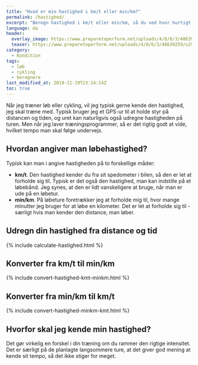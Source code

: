 ```yaml
---
title: "Hvad er min hastighed i km/t eller min/km?"
permalink: /hastighed/
excerpt: "Beregn hastighed i km/t eller min/km, så du ved hvor hurtigt du løber eller cykler eller til at lave træningsprogrammer med."
language: da
header:
  overlay_image: https://www.preparetoperform.net/uploads/4/8/6/3/48639259/s293680962926849687_p21_i4_w2560.jpeg
  teaser: https://www.preparetoperform.net/uploads/4/8/6/3/48639259/s293680962926849687_p21_i4_w2560.jpeg
category:
  - Kondition
tags:
  - løb
  - cykling
  - beregnere
last_modified_at: 2019-11-19T23:14:14Z
toc: true
---
```


Når jeg træner løb eller cykling, vil jeg typisk gerne kende den hastighed, jeg skal træne med. Typisk bruger jeg et GPS-ur til at holde styr på distancen og tiden, og uret kan naturligvis også udregne hastigheden på turen. Men når jeg laver træningsprogrammer, så er det rigtig godt at vide, hvilket tempo man skal følge undervejs.

## Hvordan angiver man løbehastighed?

Typisk kan man i angive hastigheden på to forskellige måder:

- **km/t**. Den hastighed kender du fra sit spedometer i bilen, så den er let at forholde sig til. Typisk er det også den hastighed, man kan indstille på et løbebånd. Jeg synes, at den er lidt vanskeligere at bruge, når man er ude på en løbetur.
- **min/km**. På løbeture foretrækker jeg at forholde mig til, hvor mange minutter jeg bruger for at løbe en kilometer. Det er let at forholde sig til - særligt hvis man kender den distance, man løber.

## Udregn din hastighed fra distance og tid

{% include calculate-hastighed.html %}

## Konverter fra km/t til min/km

{% include convert-hastighed-kmt-minkm.html %}

## Konverter fra min/km til km/t

{% include convert-hastighed-minkm-kmt.html %}

## Hvorfor skal jeg kende min hastighed?

Det gør virkelig en forskel i din træning om du rammer den rigtige intensitet. Det er særligt på de planlagte langsommere ture, at det giver god mening at kende sit tempo, så det ikke stiger for meget.
